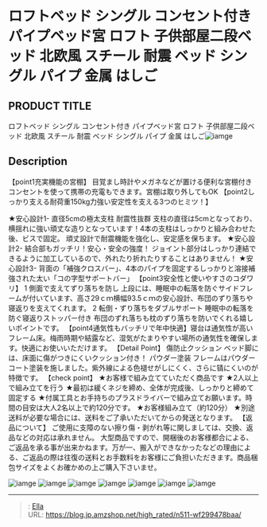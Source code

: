# ロフトベッド シングル コンセント付き パイプベッド宮 ロフト 子供部屋二段ベッド 北欧風 スチール 耐震 ベッド シングル パイプ 金属 はしご


## PRODUCT TITLE 

ロフトベッド シングル コンセント付き パイプベッド宮 ロフト 子供部屋二段ベッド 北欧風 スチール 耐震 ベッド シングル パイプ 金属 はしご![iamge](https://b2bfiles1.gigab2b.cn/image/wkseller/303/20231003_c5b6fa3587a8b0319a9600778a49ba99.jpg)

## Description

【point1充実機能の宮棚】
目覚まし時計やメガネなどが置ける便利な宮棚付き
コンセントを使って携帯の充電もできます。宮棚は取り外してもOK
【point2しっかり支える耐荷重150kg力強い安定性を支える3つのヒミツ！】

★安心設計1-
直径5cmの極太支柱 耐震性抜群
支柱の直径は5cmとなっており、横揺れに強い頑丈な造りとなっています！4本の支柱はしっかりと組み合わせた後、ビスで固定。 頑丈設計で耐震機能を強化し、安定感を保ちます。
★安心設計2-
結合部もガッチリ！安心・安全の強度！
ジョイント部分はしっかり連結できるように加工しているので、外れたり折れたりすることはありません！
★安心設計3-
背面の「補強クロスバー」、4本のパイプを固定するしっかりと溶接補強された太い「コの字型サポートバー」
【point3安全性と使いやすさのコダワリ】
1 側面で支えてずり落ちを防し
上段には、睡眠中の転落を防ぐサイドフレームが付いています、高さ29ｃｍ横幅93.5ｃｍの安心設計、布団のずり落ちや寝返りを支えてくれます。
2 転倒・ずり落ちをダブルサポート
睡眠中の転落を防ぐ寝返りストッパー付き
布団のずれ落ちも枕のずり落ちを防いでくれる嬉しいポイントです。
【point4通気性もバッチリで年中快適】寝台は通気性が高いフレーム床。梅雨時期や結露など、湿気がたまりやすい場所の通気性を確保します。快適にお使いいただけます。
【Detail Point】 傷防止クッション ベッド脚には、床面に傷がつきにくいクッション付き！ パウダー塗装 フレームはパウダーコート塗装を施しました。紫外線による色褪せがしにくく、さらに锖にくいのが特徴です。
【check point】
★お客様で組み立てていただく商品です
★2人以上で組み立てを行う
★最初は緩くネジを締め、全体が完成後、しっかりと締めて固定する
★付属工具とお手持ちのプラスドライバーで組み立てお願います。時間の目安は大人2名以上で約120分です。
★お客様組み立て（約120分）
★別途送料が必要な場合には、送料をご了承いただいてからの発送となります。
【返品について】
ご使用に支障のない擦り傷・剥がれ等に関しましては、交換、返品などの対応は承れません。
 大型商品ですので、開梱後のお客様都合による、ご返品を承る事が出来かねます。万が一、搬入ができなかったなどの理由による、ご返品の際は往復の送料とお手数料をお客様にご負担いただきます。商品梱包サイズをよくお確かめの上ご購入下さいませ。



![iamge](https://b2bfiles1.gigab2b.cn/image/wkseller/303/20231022_7ee73faf019017c37797f1f8eedaf878.jpg)
![iamge](https://b2bfiles1.gigab2b.cn/image/wkseller/303/20230112_c09cd6e0a058b74958f904e46fb27afb.jpg)
![iamge](https://b2bfiles1.gigab2b.cn/image/wkseller/303/20211202_afc9a93420de889413fa0ad0bf6a3d73.jpg)
![iamge](https://b2bfiles1.gigab2b.cn/image/wkseller/303/20211202_aa2ee173dedb55e443f4fb9aebc82d4a.jpg)
![iamge](https://b2bfiles1.gigab2b.cn/image/wkseller/303/20211202_cd3fe957ed24e5d04863ac3128dc42e7.jpg)
![iamge](https://b2bfiles1.gigab2b.cn/image/wkseller/303/20211202_2ac355e84e2032711cc9b9efc2ce9120.jpg)
![iamge](https://b2bfiles1.gigab2b.cn/image/wkseller/303/20211202_73077f4ab2a32e8df8f2a93448417da3.jpg)


---

> : [Ella](https://blog.jp.amzshop.net/)  
> URL: https://blog.jp.amzshop.net/high_rated/n511-wf299478baa/  

